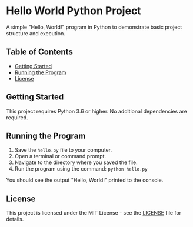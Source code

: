 # Hello World Python Project

A simple "Hello, World!" program in Python to demonstrate basic project structure and execution.

## Table of Contents

*   [Getting Started](#getting-started)
*   [Running the Program](#running-the-program)
*   [License](#license)

## Getting Started

This project requires Python 3.6 or higher. No additional dependencies are required.

## Running the Program

1.  Save the `hello.py` file to your computer.
2.  Open a terminal or command prompt.
3.  Navigate to the directory where you saved the file.
4.  Run the program using the command: `python hello.py`

You should see the output "Hello, World!" printed to the console.

## License

This project is licensed under the MIT License - see the [LICENSE](LICENSE) file for details.
